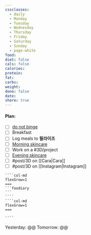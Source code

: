 ```yaml
---
cssclasses:
  - daily
  - Monday
  - Tuesday
  - Wednesday
  - Thursday
  - Friday
  - Saturday
  - Sunday
  - page-white
food: 
diet: false
cals: false
calories: 
protein: 
fat: 
carbs: 
weight: 
done: false
date: 
share: true
---
```

#### Plan:
- [ ] [do not binge](Daily.md)
- [ ] Breakfast
- [ ] Log meals to **필라이즈**
- [ ] [Morning skincare](AM.png)
- [ ] Work on a #3D/project 
- [ ] [Evening skincare](PM.png)
- [ ] #post/3D on [[Cara|Cara]]
- [ ] #post/3D on [[Instagram|Instagram]]
`````col
````col-md
flexGrow=1
===
```foodiary 
```
````
````col-md
flexGrow=1
===

````
`````
Yesterday: @@
Tomorrow: @@